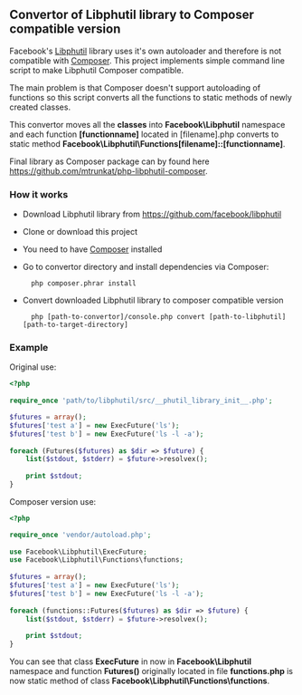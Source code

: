 Convertor of Libphutil library to  Composer compatible version
------

Facebook's [Libphutil](https://github.com/facebook/libphutil) library uses it's own autoloader and therefore is not compatible with [Composer](https://getcomposer.org). This project implements simple command line script to make Libphutil Composer compatible.

The main problem is that Composer doesn't support autoloading of functions so this script converts all the functions to static methods of newly created classes.

This convertor moves all the **classes** into **Facebook\Libphutil** namespace and each function **[functionname]** located in [filename].php converts to static method **Facebook\Libphutil\Functions\[filename]::[functionname]**.

Final library as Composer package can by found here https://github.com/mtrunkat/php-libphutil-composer.

### How it works

* Download Libphutil library from https://github.com/facebook/libphutil
* Clone or download this project 
* You need to have [Composer](https://getcomposer.org) installed
* Go to convertor directory and install dependencies via Composer:

		php composer.phrar install

* Convert downloaded Libphutil library to composer compatible version

		php [path-to-convertor]/console.php convert [path-to-libphutil] [path-to-target-directory]


### Example

Original use:
```php
<?php
	
require_once 'path/to/libphutil/src/__phutil_library_init__.php';

$futures = array();
$futures['test a'] = new ExecFuture('ls');
$futures['test b'] = new ExecFuture('ls -l -a');
	
foreach (Futures($futures) as $dir => $future) {
    list($stdout, $stderr) = $future->resolvex();
	
    print $stdout;
}
```
Composer version use:
```php
<?php

require_once 'vendor/autoload.php';
	
use Facebook\Libphutil\ExecFuture;
use Facebook\Libphutil\Functions\functions;
	
$futures = array();
$futures['test a'] = new ExecFuture('ls');
$futures['test b'] = new ExecFuture('ls -l -a');
	
foreach (functions::Futures($futures) as $dir => $future) {
    list($stdout, $stderr) = $future->resolvex();
	
    print $stdout;
}
```

You can see that class **ExecFuture** in now in **Facebook\Libphutil** namespace and function **Futures()** originally located in file **functions.php** is now static method of class **Facebook\Libphutil\Functions\functions**.
